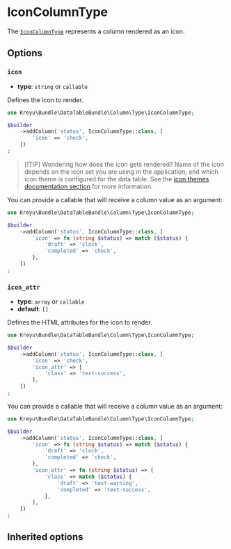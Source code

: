 <script setup>
    import ColumnTypeOptions from "./options/column.md";
</script>

# IconColumnType

The [`IconColumnType`](https://github.com/Kreyu/data-table-bundle/blob/main/src/Column/Type/IconColumnType.php) represents a column rendered as an icon.

## Options

### `icon`

- **type**: `string` or `callable`

Defines the icon to render.

```php
use Kreyu\Bundle\DataTableBundle\Column\Type\IconColumnType;

$builder
    ->addColumn('status', IconColumnType::class, [
        'icon' => 'check',
    ])
;
```

> [!TIP] Wondering how does the icon gets rendered?
> Name of the icon depends on the icon set you are using in the application, 
> and which icon theme is configured for the data table. See the [icon themes documentation section](./../../../docs/features/theming.md#icon-themes) for more information. 

You can provide a callable that will receive a column value as an argument:

```php
use Kreyu\Bundle\DataTableBundle\Column\Type\IconColumnType;

$builder
    ->addColumn('status', IconColumnType::class, [
        'icon' => fn (string $status) => match ($status) {
            'draft' => 'clock',
            'completed' => 'check',
        },
    ])
;
```

### `icon_attr`

- **type**: `array` or `callable`
- **default**: `[]`

Defines the HTML attributes for the icon to render.

```php
use Kreyu\Bundle\DataTableBundle\Column\Type\IconColumnType;

$builder
    ->addColumn('status', IconColumnType::class, [
        'icon' => 'check',
        'icon_attr' => [
            'class' => 'text-success',
        ],
    ])
;
```

You can provide a callable that will receive a column value as an argument:

```php
use Kreyu\Bundle\DataTableBundle\Column\Type\IconColumnType;

$builder
    ->addColumn('status', IconColumnType::class, [
        'icon' => fn (string $status) => match ($status) {
            'draft' => 'clock',
            'completed' => 'check',
        },
        'icon_attr' => fn (string $status) => [
            'class' => match ($status) {
                'draft' => 'text-warning',
                'completed' => 'text-success',
            },        
        ],
    ])
;
```

## Inherited options

<ColumnTypeOptions/>
